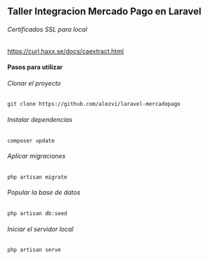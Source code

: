 ## Taller Integracion Mercado Pago en Laravel

###### Certificados SSL para local

https://curl.haxx.se/docs/caextract.html

#### Pasos para utilizar

###### Clonar el proyecto

`git clone https://github.com/alezvi/laravel-mercadopago`

###### Instalar dependencias

`composer update`

###### Aplicar migraciones

`php artisan migrate`

###### Popular la base de datos

`php artisan db:seed`

###### Iniciar el servidor local

`php artisan serve`
